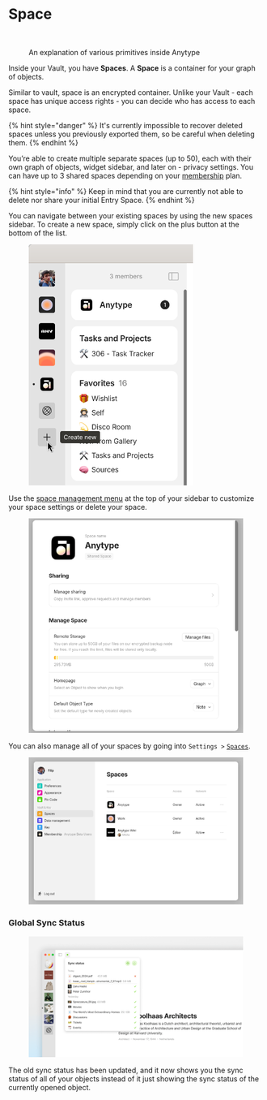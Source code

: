 # Space

<figure><img src="../../.gitbook/assets/Anytype Primitives - Frame 2-2.jpg" alt=""><figcaption><p>An explanation of various primitives inside Anytype</p></figcaption></figure>

Inside your Vault, you have **Spaces**. A **Space** is a container for your graph of objects.

Similar to vault, space is an encrypted container. Unlike your Vault - each space has unique access rights - you can decide who has access to each space.

{% hint style="danger" %}
It's currently impossible to recover deleted spaces unless you previously exported them, so be careful when deleting them.
{% endhint %}

You’re able to create multiple separate spaces (up to 50), each with their own graph of objects, widget sidebar, and later on - privacy settings. You can have up to 3 shared spaces depending on your [membership](../../memberships/monetization/) plan.

{% hint style="info" %}
Keep in mind that you are currently not able to delete nor share your initial Entry Space.
{% endhint %}

You can navigate between your existing spaces by using the new spaces sidebar. To create a new space, simply click on the plus button at the bottom of the list.

<figure><img src="../../.gitbook/assets/image (79).png" alt="" width="325"><figcaption></figcaption></figure>

Use the [space management menu](space-settings.md) at the top of your sidebar to customize your space settings or delete your space.

<figure><img src="../../.gitbook/assets/image (1) (1) (1) (1).png" alt=""><figcaption></figcaption></figure>

You can also manage all of your spaces by going into `Settings >` [`Spaces`](space-settings.md).

<figure><img src="../../.gitbook/assets/image (2) (1) (1) (1).png" alt=""><figcaption></figcaption></figure>

### Global Sync Status

<figure><img src="../../.gitbook/assets/05487530c59ed5ec446fe384c44a158c00b2722a.png" alt=""><figcaption></figcaption></figure>

The old sync status has been updated, and it now shows you the sync status of all of your objects instead of it just showing the sync status of the currently opened object.
